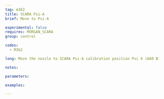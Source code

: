 ```yaml
---
tag: m362
title: SCARA Psi-A
brief: Move to Psi-A

experimental: false
requires: MORGAN_SCARA
group: control

codes:
  - M362

long: Move the nozzle to SCARA Psi-A calibration position Psi 0 (A60 B180) for calibration of "zero degrees."

notes:

parameters:

examples:

---
```


